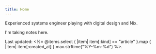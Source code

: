 ```yaml
---
title: Home
---
```


Experienced systems engineer playing with digital design and Nix.

I'm taking notes here.

Last updated: <%= @items.select { |item| item[:kind] == "article" }.map { |item| item[:created_at] }.max.strftime("%Y-%m-%d") %>.
